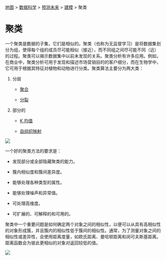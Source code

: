 [地图](data_mining_map.htm) > [数据科学](data_mining.htm) > [预测未来](predicting_the_future.htm) > [建模](modeling.htm) > 聚类

# 聚类

一个聚类是数据的子集，它们是相似的。聚类（也称为无监督学习）是将数据集划分为组，使得每个组的成员尽可能相似（接近），而不同组之间尽可能不同（远）的过程。聚类可以揭示数据集中以前未发现的关系。聚类分析有许多应用。例如，在商业中，聚类分析可用于发现和描述市场营销目的的客户细分，而在生物学中，它可用于根据其特征对植物和动物进行分类。聚类算法主要分为两大类：

1.  分层

    +   [聚合](clustering_hierarchical.htm)

    +   [分裂](clustering_hierarchical.htm)

1.  部分的

    +   [K 均值](clustering_kmeans.htm)

    +   [自组织映射](clustering_som.htm)

<map name="FPMap0"></map>![](../Images/59715853427e490bfa39277b4393688d.jpg)

一个好的聚类方法的要求是：

+   发现部分或全部隐藏聚类的能力。

+   簇内相似度和簇间差异度。

+   能够处理各种类型的属性。

+   能够处理噪声和异常值。

+   可处理高维度。

+   可扩展的、可解释的和可用的。

聚类中一个重要问题是如何确定两个对象之间的相似性，以便可以从具有高相似性的对象形成簇，并且簇内的相似性低于簇间的相似性。通常，为了测量对象之间的相似性或差异性，会使用距离度量，如欧氏距离、曼哈顿距离和闵可夫斯基距离。距离函数会为彼此更相似的对象对返回较低的值。

![](../Images/3cb28db6e74c54ef6fb827ef1e9a8f3e.jpg)
